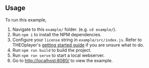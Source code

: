 ## Usage

To run this example,

1. Navigate to this `example/` folder. (e.g. `cd example/`).
2. Run `npm i` to install the NPM dependencies.
3. Configure your `license` string in `example/src/index.js`. Refer to THEOplayer's [getting started guide](https://docs.theoplayer.com/getting-started/01-sdks/01-web/00-getting-started-extended.md#configure-license) if you are unsure what to do.
4. Run `npm run build` to build the project.
5. Run `npm run serve` to start a local webserver.
6. Go to [http://localhost:8080/](http://localhost:8080/) to view the example.
